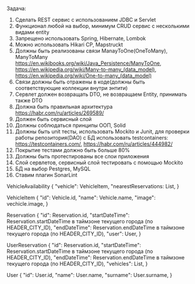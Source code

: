 Задача:

1) Сделать REST сервис с использованием JDBC и Servlet
2) Функционал любой на выбор, минимум CRUD сервис с несколькими видами entity
3) Запрещено использовать Spring, Hibernate, Lombok
4) Можно использовать Hikari CP, Mapstruckt
5) Должны быть реализованы связи ManayToOne(OneToMany),
   ManyToMany https://en.wikibooks.org/wiki/Java_Persistence/ManyToOne, https://en.wikipedia.org/wiki/Many-to-many_(data_model), https://en.wikipedia.org/wiki/One-to-many_(data_model)
6) Связи должны быть отражены в коде(должны быть соответствующие коллекции внутри энтити)
7) Сервлет должен возвращать DTO, не возвращаем Entity, принимать также DTO
8) Должна быть правильная архитектура https://habr.com/ru/articles/269589/
9) Должен быть сервисный слой
10) Должны соблюдаться принципы ООП, Solid
11) Должны быть unit тесты, использовать Mockito и Junit, для проверки работы репозитория(DAO) с БД использовать
    testcontainers: https://testcontainers.com/, https://habr.com/ru/articles/444982/
12) Покрытие тестами должно быть больше 80%
13) Должны быть протестированы все слои приложения
14) Слой сервлетов, сервисный слой тестировать с помощью Mockito
15) БД на выбор Pestgres, MySQL
16) Ставим плагин SonarLint


VehicleAvailability {
"vehicle": VehicleItem,
"nearestReservations: List<Reservation>,
}

VehicleItem {
"id": Vehicle.id,
"name": Vehicle.name,
"image": vechicle.image,
}

Reservation {
"id": Reservation.id,
"startDateTime": Reservation.startDateTime в таймзоне текущего города (по HEADER_CITY_ID),
"endDateTime": Reservation.endDateTime в таймзоне текущего города (по HEADER_CITY_ID),
"user": User,
}

UserReservation {
"id": Reservation.id,
"startDateTime": Reservation.startDateTime в таймзоне текущего города (по HEADER_CITY_ID),
"endDateTime": Reservation.endDateTime в таймзоне текущего города (по HEADER_CITY_ID),
"vehicles": List<VehicleItem>,
}

User {
"id": User.id,
"name": User.name,
"surname": User.surname,
}

